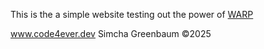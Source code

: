 This is the a simple website testing out the power of    [WARP](https://www.warp.dev/)


www.code4ever.dev 
Simcha Greenbaum &copy;2025